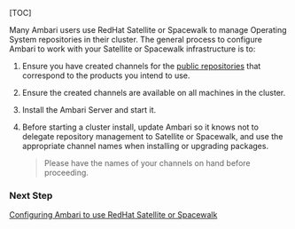 [TOC]

Many Ambari users use RedHat Satellite or Spacewalk to manage Operating System repositories in their cluster. The general process to configure Ambari to work with your Satellite or Spacewalk infrastructure is to:

1. Ensure you have created channels for the [public repositories]($AccessingClouderaRepositories) that correspond to the products you intend to use.
2. Ensure the created channels are available on all machines in the cluster.
3. Install the Ambari Server and start it.
4. Before starting a cluster install, update Ambari so it knows not to delegate repository management to Satellite or Spacewalk, and use the appropriate channel names when installing or upgrading packages.

    > Please have the names of your channels on hand before proceeding.


### Next Step

[Configuring Ambari to use RedHat Satellite or Spacewalk]($ConfiguringAmbariToUseRedHatSatelliteOrSpacewalk)
